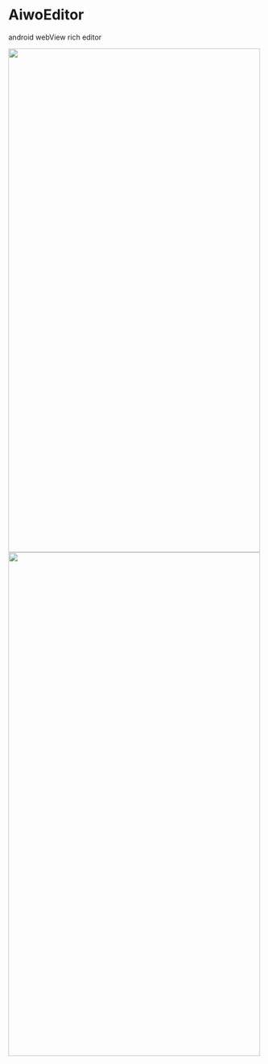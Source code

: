 # AiwoEditor
android webView rich editor

 <img src="https://cdn.nlark.com/yuque/0/2020/jpeg/252337/1587091990412-assets/web-upload/74c65e9e-8bb8-4f39-b996-2b582efa7178.jpeg" width = "500" height = "1000" alt=""  />

 <img src="https://cdn.nlark.com/yuque/0/2020/jpeg/252337/1587091990430-assets/web-upload/09da08fc-947b-4012-a21e-cb93ac502543.jpeg" width = "500" height = "1000" alt=""  />
